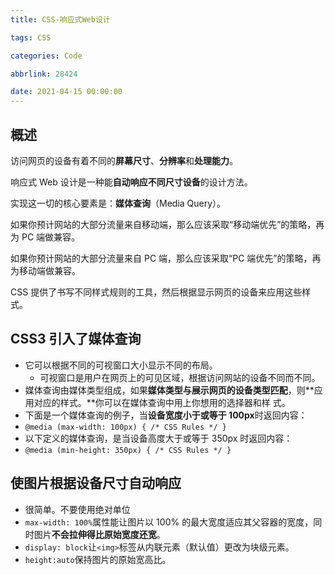 ```yaml
---
title: CSS-响应式Web设计

tags: CSS

categories: Code

abbrlink: 28424

date: 2021-04-15 00:00:00
---
```



## 概述

访问网页的设备有着不同的**屏幕尺寸**、**分辨率**和**处理能力**。

响应式 Web 设计是一种能**自动响应不同尺寸设备**的设计方法。

实现这一切的核心要素是：**媒体查询**（Media Query）。
<!-- more -->

如果你预计网站的大部分流量来自移动端，那么应该采取“移动端优先”的策略，再为 PC 端做兼容。

如果你预计网站的大部分流量来自 PC 端，那么应该采取“PC 端优先”的策略，再为移动端做兼容。

CSS 提供了书写不同样式规则的工具，然后根据显示网页的设备来应用这些样式。

## CSS3 引入了**媒体查询**

- 它可以根据不同的可视窗口大小显示不同的布局。
  - 可视窗口是用户在网页上的可见区域，根据访问网站的设备不同而不同。
- 媒体查询由媒体类型组成，如果**媒体类型与展示网页的设备类型匹配**，则**应用对应的样式。**你可以在媒体查询中用上你想用的选择器和样 式。
- 下面是一个媒体查询的例子，当**设备宽度小于或等于 100px**时返回内容：
- `@media (max-width: 100px) { /* CSS Rules */ }`
- 以下定义的媒体查询，是当设备高度大于或等于 350px 时返回内容：
- `@media (min-height: 350px) { /* CSS Rules */ }`

## 使图片根据设备尺寸自动响应

- 很简单。不要使用绝对单位
- `max-width: 100%`属性能让图片以 100% 的最大宽度适应其父容器的宽度，同时图片**不会拉伸得比原始宽度还宽**。
- `display: block`让`<img>`标签从内联元素（默认值）更改为块级元素。
- `height:auto`保持图片的原始宽高比。
